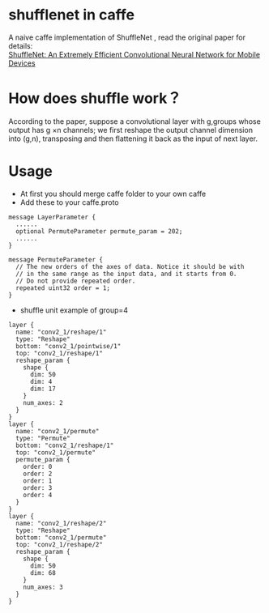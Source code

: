 # shufflenet in caffe
A naive caffe implementation of ShuffleNet , read the original paper for details:  
[ShuffleNet: An Extremely Efficient Convolutional Neural Network for Mobile Devices](https://arxiv.org/pdf/1707.01083.pdf) 
# How does shuffle work？
According to the paper, suppose a convolutional layer with g,groups whose output has g ×n channels;
we first reshape the output channel dimension into (g,n), transposing and then flattening it back as the input of next layer.
# Usage
- At first you should merge caffe folder to your own caffe
- Add these to your caffe.proto  

```
message LayerParameter {
  ......
  optional PermuteParameter permute_param = 202;
  ......
}

message PermuteParameter {
  // The new orders of the axes of data. Notice it should be with
  // in the same range as the input data, and it starts from 0.
  // Do not provide repeated order.
  repeated uint32 order = 1;
}

```

- shuffle unit example of group=4

```
layer {
  name: "conv2_1/reshape/1"
  type: "Reshape"
  bottom: "conv2_1/pointwise/1"
  top: "conv2_1/reshape/1"
  reshape_param {
    shape {
      dim: 50
      dim: 4
      dim: 17
    }
    num_axes: 2
  }
}
layer {
  name: "conv2_1/permute"
  type: "Permute"
  bottom: "conv2_1/reshape/1"
  top: "conv2_1/permute"
  permute_param {
    order: 0
    order: 2
    order: 1
    order: 3
    order: 4
  }
}
layer {
  name: "conv2_1/reshape/2"
  type: "Reshape"
  bottom: "conv2_1/permute"
  top: "conv2_1/reshape/2"
  reshape_param {
    shape {
      dim: 50
      dim: 68
    }
    num_axes: 3
  }
}
```
